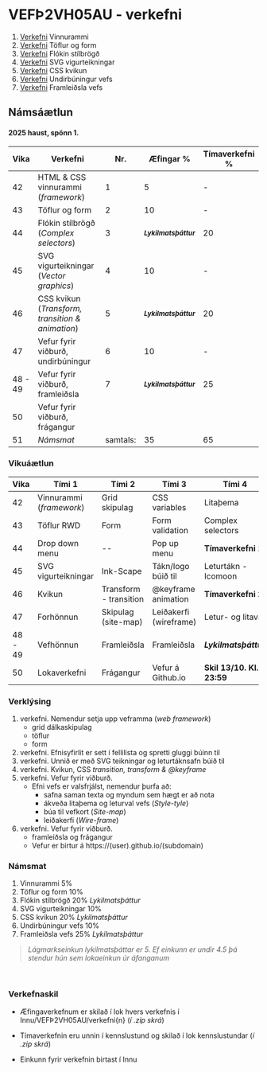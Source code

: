 #  VEFÞ2VH05AU - verkefni

1. [Verkefni](Verkefni-1/) Vinnurammi 
2. [Verkefni](Verkefni-2/) Töflur og form
3. [Verkefni](Verkefni-3/) Flókin stílbrögð
4. [Verkefni](Verkefni-4/) SVG vigurteikningar
5. [Verkefni](Verkefni-5/) CSS kvikun
6. [Verkefni](Verkefni-6/) Undirbúningur vefs
7. [Verkefni](Verkefni-7/) Framleiðsla vefs

## Námsáætlun

#### 2025 haust, spönn 1.

| Vika  | Verkefni  | Nr. | Æfingar % | Tímaverkefni % |
|---|---|---|---|---|
| 42 | HTML & CSS vinnurammi (_framework_)  | 1 | 5 | - |
| 43 | Töflur og form  | 2 |  10 | - |  
| 44 | Flókin stílbrögð (_Complex selectors_) | 3 | <sub> **_Lykilmatsþáttur_** </sub>  | 20 |
| 45 | SVG vigurteikningar (_Vector graphics_) | 4 | 10 | - |
| 46 | CSS kvikun (_Transform, transition & animation_) | 5 |  <sub> **_Lykilmatsþáttur_** </sub>  | 20 |
| 47 | Vefur fyrir viðburð, undirbúningur | 6 | 10 | -  |
| 48 - 49 | Vefur fyrir viðburð, framleiðsla | 7 | <sub> **_Lykilmatsþáttur_** </sub>  | 25  |
| 50 | Vefur fyrir viðburð, frágangur |  |  |  |
| 51 | _Námsmat_ | samtals:  | 35 | 65 |

### Vikuáætlun

| Vika | Tími 1  | Tími 2 | Tími 3 | Tími 4 | 
| --- | --- | --- | --- | --- | 
| 42 | Vinnurammi (_framework_) | Grid skipulag | CSS variables | Litaþema | 
| 43 | Töflur RWD | Form | Form validation | Complex selectors |
| 44 |  Drop down menu | -- | Pop up menu | **Tímaverkefni 1** |  
| 45 | SVG vigurteikningar | Ink-Scape | Tákn/logo búið til | Leturtákn - Icomoon | 
| 46 | Kvikun | Transform - transition | @keyframe animation | **Tímaverkefni 2** |
| 47 | Forhönnun | Skipulag (site-map) | Leiðakerfi (wireframe) | Letur- og litaval |
| 48 - 49 | Vefhönnun | Framleiðsla | Framleiðsla |  **_Lykilmatsþáttur_** |  
| 50 | Lokaverkefni |Frágangur | Vefur á Github.io | **Skil 13/10. Kl. 23:59** | 

### Verklýsing

1. verkefni. Nemendur setja upp veframma (_web framework_) 
   - grid dálkaskipulag
   - töflur
   - form 
1. verkefni. Efnisyfirlit er sett í fellilista og spretti gluggi búinn til 
1. verkefni. Unnið er með SVG teikningar og leturtáknsafn búið til 
1. verkefni. Kvikun, CSS _transition, transform & @keyframe_ 
1. verkefni. Vefur fyrir viðburð. 
   * Efni vefs er valsfrjálst, nemendur þurfa að:
      * safna saman texta og myndum sem hægt er að nota
      * ákveða litaþema og leturval vefs (_Style-tyle_)
      * búa til vefkort (_Site-map_) 
      * leiðakerfi (_Wire-frame_)
1. verkefni. Vefur fyrir viðburð. 
      * framleiðsla og frágangur
      * Vefur er birtur á https://(user).github.io/(subdomain)

 ### Námsmat

1. Vinnurammi 5%
2. Töflur og form 10% 
3. Flókin stílbrögð 20% _Lykilmatsþáttur_
4. SVG vigurteikningar 10%
5. CSS kvikun 20% _Lykilmatsþáttur_ 
6. Undirbúningur vefs 10% 
7. Framleiðsla vefs 25% _Lykilmatsþáttur_

> _Lágmarkseinkun lykilmatsþáttar er 5. Ef einkunn er undir 4.5 þá stendur hún sem lokaeinkun úr áfanganum_

<p>&nbsp;</p>

### Verkefnaskil 

-  Æfingaverkefnum er skilað í lok hvers verkefnis í Innu/VEFÞ2VH05AU/verkefni{n} (_í .zip skrá_)

-  Tímaverkefnin eru unnin í kennslustund og skilað í lok kennslustundar (_í .zip skrá_) 

-  Einkunn fyrir verkefnin birtast í Innu
   
